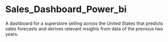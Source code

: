 # Sales_Dashboard_Power_bi
A dashboard for a superstore selling across the United States that predicts sales forecasts and derives relevant insights from data of the previous two years.
